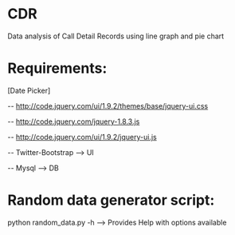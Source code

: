 CDR
===

Data analysis of Call Detail Records using line graph and pie chart

Requirements:
=============

[Date Picker]

-- http://code.jquery.com/ui/1.9.2/themes/base/jquery-ui.css

-- http://code.jquery.com/jquery-1.8.3.js

-- http://code.jquery.com/ui/1.9.2/jquery-ui.js

-- Twitter-Bootstrap --> UI

-- Mysql --> DB

Random data generator script:
=============================
python random_data.py -h  --> Provides Help with options available
